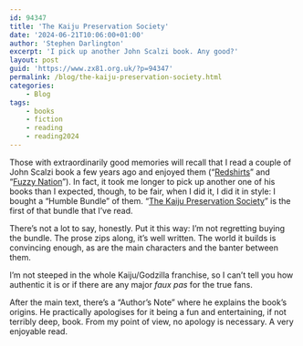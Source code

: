 ```yaml
---
id: 94347
title: 'The Kaiju Preservation Society'
date: '2024-06-21T10:06:00+01:00'
author: 'Stephen Darlington'
excerpt: 'I pick up another John Scalzi book. Any good?'
layout: post
guid: 'https://www.zx81.org.uk/?p=94347'
permalink: /blog/the-kaiju-preservation-society.html
categories:
    - Blog
tags:
    - books
    - fiction
    - reading
    - reading2024
---
```


<span style="font-size: revert; font-family: var(--wp--preset--font-family--body);">Those with extraordinarily good memories will recall that I read a couple of John Scalzi book a few years ago and enjoyed them (“</span>[Redshirts](https://www.zx81.org.uk/blog/reading-2017.html)<span style="font-size: revert; font-family: var(--wp--preset--font-family--body);">” and “</span>[Fuzzy Nation](https://www.zx81.org.uk/blog/fuzzy-nation.html)<span style="font-size: revert; font-family: var(--wp--preset--font-family--body);">”). In fact, it took me longer to pick up another one of his books than I expected, though, to be fair, when I did it, I did it in style: I bought a “Humble Bundle” of them. “</span>[The Kaiju Preservation Society](https://amzn.to/4cpTTh4)<span style="font-size: revert; font-family: var(--wp--preset--font-family--body);">” is the first of that bundle that I’ve read.</span>

There’s not a lot to say, honestly. Put it this way: I’m not regretting buying the bundle. The prose zips along, it’s well written. The world it builds is convincing enough, as are the main characters and the banter between them.

I’m not steeped in the whole Kaiju/Godzilla franchise, so I can’t tell you how authentic it is or if there are any major *faux pas* for the true fans.

After the main text, there’s a “Author’s Note” where he explains the book’s origins. He practically apologises for it being a fun and entertaining, if not terribly deep, book. From my point of view, no apology is necessary. A very enjoyable read.